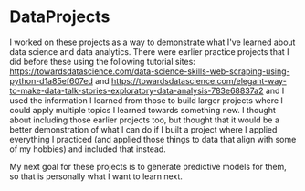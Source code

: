 # DataProjects
I worked on these projects as a way to demonstrate what I've learned about data science
and data analytics. There were earlier practice projects that I did before these 
using the following tutorial sites: https://towardsdatascience.com/data-science-skills-web-scraping-using-python-d1a85ef607ed and 
https://towardsdatascience.com/elegant-way-to-make-data-talk-stories-exploratory-data-analysis-783e68837a2
and I used the information I learned from those to build larger projects where I could apply multiple topics I learned towards something new.
I thought about including those earlier projects too, but thought that it would be a better demonstration of what I can do if 
I built a project where I applied everything I practiced (and applied those things to data that align with some of my hobbies) and included
that instead.

My next goal for these projects is to generate predictive models for them, so that is personally what I want to learn next. 



